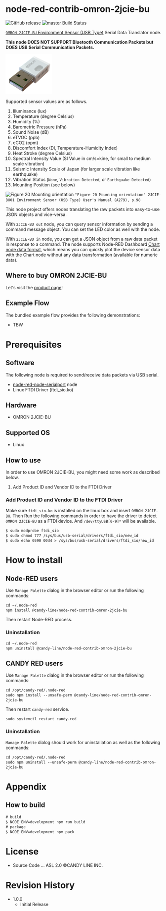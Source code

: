 node-red-contrib-omron-2jcie-bu
===

[![GitHub release](https://img.shields.io/github/release/CANDY-LINE/node-red-contrib-omron-2jcie-bu.svg)](https://github.com/CANDY-LINE/node-red-contrib-omron-2jcie-bu/releases/latest)
[![master Build Status](https://travis-ci.org/CANDY-LINE/node-red-contrib-omron-2jcie-bu.svg?branch=master)](https://travis-ci.org/CANDY-LINE/node-red-contrib-omron-2jcie-bu/)

[`OMRON 2JCIE-BU` Environment Sensor (USB Type)](https://www.components.omron.com/product-detail?partId=73065) Serial Data Translator node.

**This node DOES NOT SUPPORT Bluetooth Communication Packets but DOES USB Serial Communication Packets.**

![OMRON 2JCIE-BU](images/2jcie-bu01_s.png)

Supported sensor values are as follows.

1. Illuminance (lux)
1. Temperature (degree Celsius)
1. Humidity (%)
1. Barometric Pressure (hPa)
1. Sound Noise (dB)
1. eTVOC (ppb)
1. eCO2 (ppm)
1. Discomfort Index (DI, Temperature-Humidity Index)
1. Heat Stroke (degree Celsius)
1. Spectral Intensity Value (SI Value in cm/s=kine, for small to medium scale vibration)
1. Seismic Intensity Scale of Japan (for larger scale vibration like earthquake)
1. Vibration Status (`None`, `Vibration Detected`, or `Earthquake Detected`)
1. Mounting Position (see below)

![
Figure 20 Mounting orientation](images/fig-20.mounting-orientation.jpg)
`"Figure 20 Mounting orientation" 2JCIE-BU01 Environment Sensor (USB Type) User's Manual (A279), p.98`

This node project offers nodes translating the raw packets into easy-to-use JSON objects and vice-versa.

With `2JCIE-BU out` node, you can query sensor information by sending a command message object. You can set the LED color as well with the node.

With `2JCIE-BU in` node, you can get a JSON object from a raw data packet in response to a command.
The node supports Node-RED Dashboard [Chart node data format](https://github.com/node-red/node-red-dashboard/blob/master/Charts.md), which means you can quickly plot the device sensor data with the Chart node without any data transformation (available for numeric data).

## Where to buy OMRON 2JCIE-BU

Let's visit the [product page](https://www.components.omron.com/product-detail?partId=73065)!

## Example Flow

The bundled example flow provides the following demonstrations:

- TBW

# Prerequisites

## Software

The following node is required to send/receive data packets via USB serial.

* [node-red-node-serialport](https://flows.nodered.org/node/node-red-node-serialport) node
* Linux FTDI Driver (ftdi_sio.ko)

## Hardware

- OMRON 2JCIE-BU

## Supported OS

- Linux

## How to use

In order to use OMRON 2JCIE-BU, you might need some work as described below.

1. Add Product ID and Vendor ID to the FTDI Driver

### Add Product ID and Vendor ID to the FTDI Driver

Make sure `ftdi_sio.ko` is installed on the linux box and insert `OMRON 2JCIE-BU`.
Then Run the following commands in order to have the driver to detect `OMRON 2JCIE-BU` as a FTDI device.
And `/dev/ttyUSB[0-9]*` will be available.

```
$ sudo modprobe ftdi_sio
$ sudo chmod 777 /sys/bus/usb-serial/drivers/ftdi_sio/new_id
$ sudo echo 0590 00d4 > /sys/bus/usb-serial/drivers/ftdi_sio/new_id
```

# How to install

## Node-RED users

Use `Manage Palette` dialog in the browser editor or run the following commands:
```
cd ~/.node-red
npm install @candy-line/node-red-contrib-omron-2jcie-bu
```

Then restart Node-RED process.

### Uninstallation

```
cd ~/.node-red
npm uninstall @candy-line/node-red-contrib-omron-2jcie-bu
```

## CANDY RED users

Use `Manage Palette` dialog in the browser editor or run the following commands:
```
cd /opt/candy-red/.node-red
sudo npm install --unsafe-perm @candy-line/node-red-contrib-omron-2jcie-bu
```

Then restart `candy-red` service.

```
sudo systemctl restart candy-red
```

### Uninstallation

`Manage Palette` dialog should work for uninstallation as well as the following commands:

```
cd /opt/candy-red/.node-red
sudo npm uninstall --unsafe-perm @candy-line/node-red-contrib-omron-2jcie-bu
```

# Appendix

## How to build

```
# build
$ NODE_ENV=development npm run build
# package
$ NODE_ENV=development npm pack
```

# License

- Source Code ... ASL 2.0 ©CANDY LINE INC.

# Revision History

* 1.0.0
  - Initial Release
